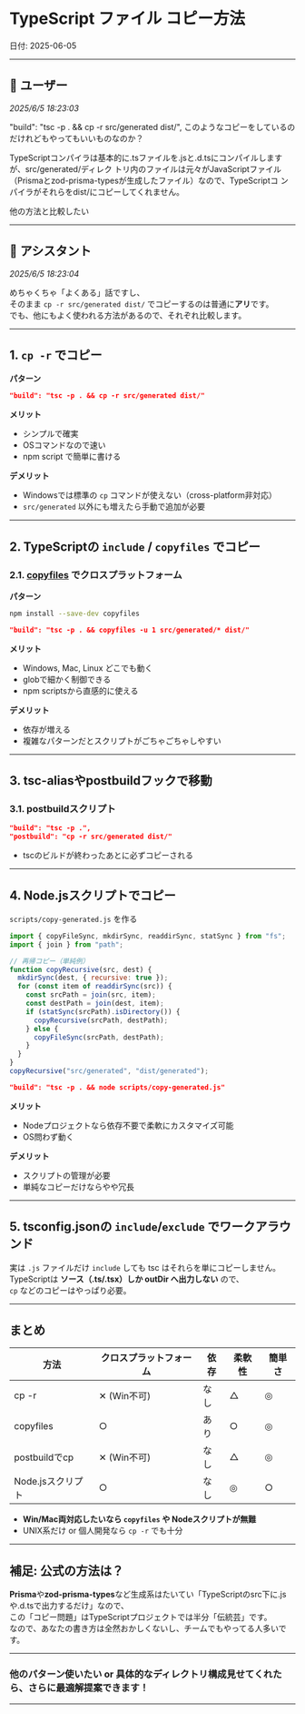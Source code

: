 # TypeScript ファイル コピー方法

日付: 2025-06-05

---

## 👤 ユーザー
*2025/6/5 18:23:03*

"build": "tsc -p . && cp -r src/generated dist/", このようなコピーをしているのだけれどもやってもいいものなのか？

TypeScriptコンパイラは基本的に.tsファイルを.jsと.d.tsにコンパイルしますが、src/generated/ディレク
  トリ内のファイルは元々がJavaScriptファイル（Prismaとzod-prisma-typesが生成したファイル）なので、TypeScriptコ
  ンパイラがそれらをdist/にコピーしてくれません。

他の方法と比較したい

---

## 🤖 アシスタント
*2025/6/5 18:23:04*

めちゃくちゃ「よくある」話ですし、  
そのまま `cp -r src/generated dist/` でコピーするのは普通に**アリ**です。  
でも、他にもよく使われる方法があるので、それぞれ比較します。

---

## 1. `cp -r` でコピー  
**パターン**  
```json
"build": "tsc -p . && cp -r src/generated dist/"
```

**メリット**  
- シンプルで確実  
- OSコマンドなので速い  
- npm script で簡単に書ける

**デメリット**  
- Windowsでは標準の `cp` コマンドが使えない（cross-platform非対応）  
- `src/generated` 以外にも増えたら手動で追加が必要

---

## 2. TypeScriptの `include` / `copyfiles` でコピー

### 2.1. [copyfiles](https://www.npmjs.com/package/copyfiles) でクロスプラットフォーム  
**パターン**  
```bash
npm install --save-dev copyfiles
```
```json
"build": "tsc -p . && copyfiles -u 1 src/generated/* dist/"
```

**メリット**  
- Windows, Mac, Linux どこでも動く  
- globで細かく制御できる  
- npm scriptsから直感的に使える

**デメリット**  
- 依存が増える  
- 複雑なパターンだとスクリプトがごちゃごちゃしやすい

---

## 3. tsc-aliasやpostbuildフックで移動

### 3.1. postbuildスクリプト  
```json
"build": "tsc -p .",
"postbuild": "cp -r src/generated dist/"
```
- tscのビルドが終わったあとに必ずコピーされる

---

## 4. Node.jsスクリプトでコピー

`scripts/copy-generated.js` を作る  
```js
import { copyFileSync, mkdirSync, readdirSync, statSync } from "fs";
import { join } from "path";

// 再帰コピー（単純例）
function copyRecursive(src, dest) {
  mkdirSync(dest, { recursive: true });
  for (const item of readdirSync(src)) {
    const srcPath = join(src, item);
    const destPath = join(dest, item);
    if (statSync(srcPath).isDirectory()) {
      copyRecursive(srcPath, destPath);
    } else {
      copyFileSync(srcPath, destPath);
    }
  }
}
copyRecursive("src/generated", "dist/generated");
```
```json
"build": "tsc -p . && node scripts/copy-generated.js"
```

**メリット**  
- Nodeプロジェクトなら依存不要で柔軟にカスタマイズ可能  
- OS問わず動く

**デメリット**  
- スクリプトの管理が必要  
- 単純なコピーだけならやや冗長

---

## 5. tsconfig.jsonの `include`/`exclude` でワークアラウンド

実は `.js` ファイルだけ `include` しても tsc はそれらを単にコピーしません。  
TypeScriptは **ソース（.ts/.tsx）しか outDir へ出力しない** ので、  
`cp` などのコピーはやっぱり必要。

---

## まとめ

| 方法                | クロスプラットフォーム | 依存      | 柔軟性       | 簡単さ   |
|---------------------|-----------------------|-----------|--------------|----------|
| cp -r               | ✕ (Win不可)           | なし      | △            | ◎        |
| copyfiles           | ○                     | あり      | ○            | ◎        |
| postbuildでcp       | ✕ (Win不可)           | なし      | △            | ◎        |
| Node.jsスクリプト   | ○                     | なし      | ◎            | ○        |

- **Win/Mac両対応したいなら `copyfiles` や Nodeスクリプトが無難**
- UNIX系だけ or 個人開発なら `cp -r` でも十分

---

## 補足: 公式の方法は？

**Prisma**や**zod-prisma-types**など生成系はたいてい「TypeScriptのsrc下に.jsや.d.tsで出力するだけ」なので、  
この「コピー問題」はTypeScriptプロジェクトでは半分「伝統芸」です。  
なので、あなたの書き方は全然おかしくないし、チームでもやってる人多いです。

---

### 他のパターン使いたい or 具体的なディレクトリ構成見せてくれたら、さらに最適解提案できます！

---
